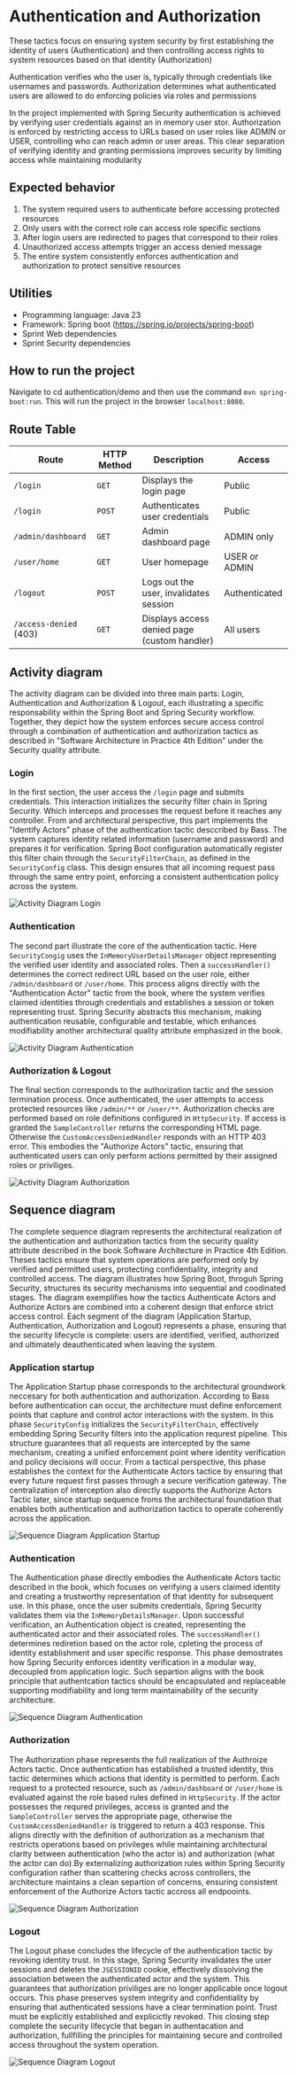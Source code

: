 # Authentication and Authorization
These tactics focus on ensuring system security by first establishing the identity of users (Authentication) and then controlling access rights to system resources based on that identity (Authorization)

Authentication verifies who the user is, typically through credentials like usernames and passwords. Authorization determines what authenticated users are allowed to do enforcing policies via roles and permissions

In the project implemented with Spring Security authentication is achieved by verifying user credentials against an in memory user stor. Authorization is enforced by restricting access to URLs based on user roles like ADMIN or USER, controlling who can reach admin or user areas. This clear separation of verifying identity and granting permissions improves security by limiting access while maintaining modularity

## Expected behavior
1. The system required users to authenticate before accessing protected resources
2. Only users with the correct role can access role specific sections
3. After login users are redirected to pages that correspond to their roles
4. Unauthorized access attempts trigger an access denied message
5. The entire system consistently enforces authentication and authorization to protect sensitive resources

## Utilities
- Programming language: Java 23
- Framework: Spring boot (https://spring.io/projects/spring-boot)
- Sprint Web dependencies
- Sprint Security dependencies

## How to run the project
Navigate to cd authentication/demo and then use the command ```mvn spring-boot:run```. This will run the project in the browser ```localhost:8080```.

## Route Table
| **Route**              | **HTTP Method** | **Description**                              | **Access**    |
| ---------------------- | --------------- | -------------------------------------------- | ------------- |
| `/login`               | `GET`           | Displays the login page                      | Public        |
| `/login`               | `POST`          | Authenticates user credentials               | Public        |
| `/admin/dashboard`     | `GET`           | Admin dashboard page                         | ADMIN only    |
| `/user/home`           | `GET`           | User homepage                                | USER or ADMIN |
| `/logout`              | `POST`          | Logs out the user, invalidates session       | Authenticated |
| `/access-denied` (403) | `GET`           | Displays access denied page (custom handler) | All users     |

## Activity diagram
The activity diagram can be divided into three main parts: Login, Authentication and Authorization & Logout, each illustrating a specific responsability within the Spring Boot and Spring Security workflow. Together, they depict how the system enforces secure access control through a combination of authentication and authorization tactics as described in "Software Architecture in Practice 4th Edition" under the Security quality attribute.

### Login
In the first section, the user access the ```/login``` page and submits credentials. This interaction initializes the security filter chain in Spring Security. Which interceps and processes the request before it reaches any controller. From and architectural perspective, this part implements the "Identify Actors" phase of the authentication tactic desccribed by Bass. The system captures identity related information (username and password) and prepares it for verification. Spring Boot configuration automatically register this filter chain through the ```SecurityFilterChain```, as defined in the ```SecurityConfig``` class. This design ensures that all incoming request pass through the same entry point, enforcing a consistent authentication policy across the system.

![Activity Diagram Login](activity_login.png)

### Authentication
The second part illustrate the core of the authentication tactic. Here ```SecurityCongig``` uses the ```InMemoryUserDetailsManager``` object representing the verified user identity and associated roles. Then a ```successHandler()``` determines the correct redirect URL based on the user role, either ```/admin/dashboard``` or ```/user/home```. This process aligns directly with the "Authentication Actor" tactic from the book, where the system verifies claimed identities through credentials and establishes a session or token representing trust. Spring Security abstracts this mechanism, making authentication reusable, configurable and testable, which enhances modifiability another architectural quality attribute emphasized in the book.

![Activity Diagram Authentication](activity_authentication.png)

### Authorization & Logout
The final section corresponds to the authorization tactic and the session termination process. Once authenticated, the user attempts to access protected resources like ```/admin/**``` or ```/user/**```. Authorization checks are performed based on role definitions configured in ```HttpSecurity```. If access is granted the ```SampleController``` returns the corresponding HTML page. Otherwise the ```CustomAccessDeniedHandler``` responds with an HTTP 403 error. This embodies the "Authorize Actors" tactic, ensuring that authenticated users can only perform actions permitted by their assigned roles or priviliges.

![Activity Diagram Authorization](authorization_logout.png)

## Sequence diagram
The complete sequence diagram represents the architectural realization of the authentication and authorization tactics from the security quality attribute described in the book Software Architecture in Practice 4th Edition. Theses tactics ensure that system operations are performed only by verified and permitted users, protecting confidentiality, integrity and controlled access. The diagram illustrates how Spring Boot, throguh Spring Security, structures its security mechanisms into sequential and coodinated stages. The diagram exemplifies how the tactics Authenticate Actors and Authorize Actors are combined into a coherent design that enforce strict access control. Each segment of the diagram (Application Startup, Authentication, Authorization and Logout) represents a phase, ensuring that the security lifecycle is complete: users are identified, verified, authorized and ultimately deauthenticated when leaving the system.

### Application startup
The Application Startup phase corresponds to the architectural groundwork neccesary for both authentication and authorization. According to Bass before authentication can occur, the architecture must define enforcement points that capture and control actor interactions with the system. In this phase ```SecurityConfig``` initializes the ```SecurityFilterChain```, effectively embedding Spring Security filters into the application requrest pipeline. This structure guarantees that all requests are intercepted by the same mechanism, creating a unified enforcement point where identity verification and policy decisions will occur. From a tactical perspective, this phase establishes the context for the Authenticate Actors tactice by ensuring that every future request first passes through a secure verification gateway. The centralization of interception also directly supports the Authorize Actors Tactic later, since startup sequence froms the architectural foundation that enables both authentication and authorization tactics to operate coherently across the application.

![Sequence Diagram Application Startup](application_startup.png)

### Authentication
The Authentication phase directly embodies the Authenticate Actors tactic described in the book, which focuses on verifying a users claimed identity and creating a trustworthy representation of that identity for subsequent use. In this phase, once the user submits credentials, Spring Security validates them via the ```InMemoryDetailsManager```. Upon successful verification, an Authentication object is created, representing the authenticated actor and their associated roles. The ```successHandler()``` determines rediretion based on the actor role, cpleting the process of identity establishment and user specific response. This phase demostrates how Spring Security enforces identity verification in a modular way, decoupled from application logic. Such separtion aligns with the book principle that authentcation tactics should be encapsulated and replaceable supporting modifiability and long term maintainability of the security architecture.

![Sequence Diagram Authentication](authentication.png)

### Authorization
The Authorization phase represents the full realization of the Authroize Actors tactic. Once authentication has established a trusted identity, this tactic determines which actions that identity is permitted to perform. Each request to a protected resource, such as ```/admin/dashboard``` or ```/user/home``` is evaluated against the role based rules defined in ```HttpSecurity```. If the actor possesses the requred privileges, access is granted and the ```SampleController``` serves the appropriate page, otherwise the ```CustomAccessDeniedHandler``` is triggered to return a 403 response. This aligns directly with the definition of authorization as a mechanism that restricts operations based on privileges while maintaining architectural clarity between authentication (who the actor is) and authorization (what the actor can do).By externalizing authorization rules within Spring Security configuration rather than scattering checks across controllers, the architecture maintains a clean separtion of concerns, ensuring consistent enforcement of the Authorize Actors tactic accross all endpooints.

![Sequence Diagram Authorization](authorization.png)

### Logout
The Logout phase concludes the lifecycle of the authentication tactic by revoking identity trust. In this stage, Spring Security invalidates the user sessions and deletes the ```JSESSIONID``` cookie, effectively dissolving the association between the authenticated actor and the system. This guarantees that authorization priviliges are no longer applicable once logout occurs. This phase preserves system integrity and confidentiality by ensuring that authenticated sessions have a clear termination point. Trust must be explicitly established and explicictly revoked. This closing step complete the security lifecycle that began in authentacation and authorization, fullfilling the principles for maintaining secure and controlled access throughout the system operation.

![Sequence Diagram Logout](logout.png)